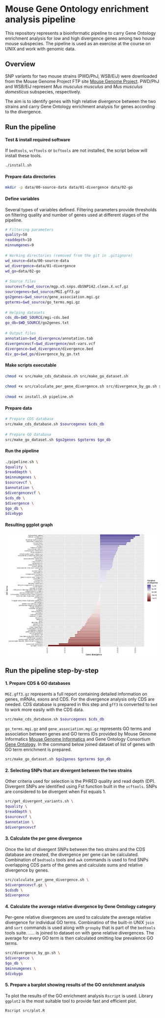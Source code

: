 # Mouse Gene Ontology enrichment analysis pipeline

This repository represents a bioinformatic pipeline to carry Gene Ontology enrichment analysis for low and high divergence genes among two house mouse subspecies. The pipeline is used as an exercise at the course on UNIX and work with genomic data.

## Overview

SNP variants for two mouse strains (PWD/PhJ, WSB/EiJ) were downloaded from the Mouse Genome Project FTP site [Mouse Genome Project](https://www.sanger.ac.uk/data/mouse-genomes-project/). PWD/PhJ and WSB/EiJ represent *Mus musculus musculus* and *Mus musculus domesticus* subspecies, respectively.

The aim is to identify genes with high relative divergence between the two strains and carry Gene Ontology enrichment analysis for genes according to the divergence.

## Run the pipeline

#### Test & install required software

If `bedtools`, `vcftools` or `bcftools` are not installed, the script below will install these tools.

```bash
./install.sh
```

#### Prepare data directories

```bash
mkdir -p data/00-source-data data/01-divergence data/02-go
```

#### Define variables

Several types of variables defined. Filtering parameters provide thresholds on filtering quality and number of genes used at different stages of the pipeline.

```bash
# Filtering parameters
quality=50
readdepth=10
minnumgenes=9

# Working directories (removed from the git in .gitignore)
wd_source=data/00-source-data
wd_divergence=data/01-divergence
wd_go=data/02-go

# Source files
sourcevcf=$wd_source/mgp.v5.snps.dbSNP142.clean.X.vcf.gz
sourcegenes=$wd_source/MGI.gff3.gz
go2genes=$wd_source/gene_association.mgi.gz
goterms=$wd_source/go_terms.mgi.gz

# Helping datasets
cds_db=$WD_SOURCE/mgi-cds.bed
go_db=$WD_SOURCE/go2genes.txt

# Output files
annotation=$wd_divergence/annotation.tab
divergencevcf=$wd_divergence/out-vars.vcf
divergence=$wd_divergence/divergence.bed
div_go=$wd_go/divergence_by_go.txt
```

#### Make scripts executable

```bash
chmod +x src/make_cds_database.sh src/make_go_dataset.sh

chmod +x src/calculate_per_gene_divergence.sh src/divergence_by_go.sh src/get_divergent_variants.sh

chmod +x install.sh pipeline.sh
```

#### Prepare data

```bash
# Prepare CDS database
src/make_cds_database.sh $sourcegenes $cds_db

# Prepare GO database
src/make_go_dataset.sh $go2genes $goterms $go_db
```

#### Run the pipeline

```bash
./pipeline.sh \
$quality \
$readdepth \
$minnumgenes \
$sourcevcf \
$annotation \
$divergencevcf \
$cds_db \
$divergence \
$go_db \
$divbygo
```

#### Resulting ggplot graph

![results](results/go-enrichment.jpg)

## Run the pipeline step-by-step

#### 1. Prepare CDS & GO databases

`MGI.gff3.gz` represents a full report containing detailed information on genes, mRNAs, exons and CDS. For the divergence analysis only CDS are needed. CDS database is prepared in this step and `gff3` is converted to `bed` to work more easily with the CDS data.

```bash
src/make_cds_database.sh $sourcegenes $cds_db
```

`go_terms.mgi.gz` and `gene_association.mgi.gz` represents GO terms and association between genes and GO terms IDs provided by Mouse Genome Informatics [Mouse Genome Informatics](http://www.informatics.jax.org) and Gene Ontology Consortium [Gene Ontology](http://geneontology.org). In the command below joined dataset of list of genes with GO term enrichment is prepared.

```bash
src/make_go_dataset.sh $go2genes $goterms $go_db
```

#### 2. Selecting SNPs that are divergent between the two strains

Other criteria used for selection is the PHRED quality and read depth (DP). Divergent SNPs are identified using Fst function built in the `vcftools`. SNPs are considered to be divergent when Fst equals 1.

```bash
src/get_divergent_variants.sh \
$quality \
$readdepth \
$sourcevcf \
$annotation \
$divergencevcf
```

#### 3. Calculate the per gene divergence

Once the list of divergent SNPs between the two strains and the CDS database are created, the divergence per gene can be calculated. Combination of `bedtools` tools and `awk` commands is used to find SNPs overlapping CDS parts of the genes and calculate sums and relative divergence by genes.

```bash
src/calculate_per_gene_divergence.sh \
$divergencevcf.gz \
$cdsdb \
$divergence
```

#### 4. Calculate the average relative divergence by Gene Ontology category

Per-gene relative divergences are used to calculate the average relative divergence for individual GO terms. Combinatino of the built-in UNIX `join` and `sort` commands is used along with `groupby` that is part of the `bedtools` tools suite. ..... is joined to dataset on with gene relative divergences. The average for every GO term is then calculated omitting low prevalence GO terms.

```bash
src/divergence_by_go.sh \
$divergence \
$go_db \
$minnumgenes \
$divbygo
```

#### 5. Prepare a barplot showing results of the GO enrichment analysis

To plot the results of the GO enrichment analysis `Rscript` is used. Library `ggplot2` is the most suitable tool to provide fast and efficient plot.

```bash
Rscript src/plot.R
```